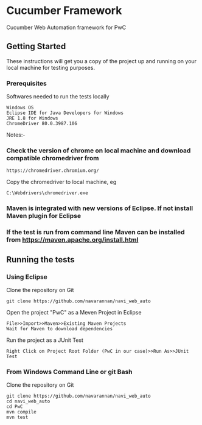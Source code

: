 # Cucumber Framework

Cucumber Web Automation framework for PwC

## Getting Started

These instructions will get you a copy of the project up and running on your local machine for testing purposes.

### Prerequisites

Softwares needed to run the tests locally 

```
Windows OS
Eclipse IDE for Java Developers for Windows
JRE 1.8 for Windows
ChromeDriver 80.0.3987.106 
```
Notes:- 
### Check the version of chrome on local machine and download compatible chromedriver from 
```
https://chromedriver.chromium.org/
```

Copy the chromedriver to local machine, eg
```
C:\Webdrivers\chromedriver.exe
```
### Maven is integrated with new versions of Eclipse. If not install Maven plugin for Eclipse

### If the test is run from command line Maven can be installed from https://maven.apache.org/install.html

## Running the tests

### Using Eclipse
Clone the repository on Git
```
git clone https://github.com/navarannan/navi_web_auto
```
Open the project "PwC" as a Meven Project in Eclipse
```
File>>Import>>Maven>>Existing Maven Projects
Wait for Maven to download dependencies
```
Run the project as a JUnit Test
```
Right Click on Project Root Folder (PwC in our case)>>Run As>>JUnit Test
```

### From Windows Command Line or git Bash
Clone the repository on Git
```
git clone https://github.com/navarannan/navi_web_auto
cd navi_web_auto
cd PwC
mvn compile
mvn test
```
